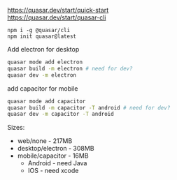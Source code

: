 https://quasar.dev/start/quick-start \
https://quasar.dev/start/quasar-cli

```
npm i -g @quasar/cli
npm init quasar@latest
```

Add electron for desktop
```sh
quasar mode add electron
quasar build -m electron # need for dev?
quasar dev -m electron
```

add capacitor for mobile
```sh
quasar mode add capacitor
quasar build -m capacitor -T android # need for dev?
quasar dev -m capacitor -T android
```

Sizes:
- web/none - 217MB
- desktop/electron - 308MB
- mobile/capacitor - 16MB
  - Android - need Java
  - IOS - need xcode
